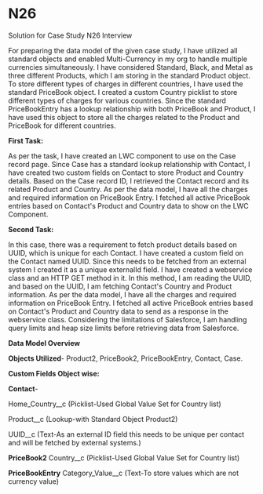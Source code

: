 # N26
Solution for Case Study N26 Interview

For preparing the data model of the given case study, I have utilized all standard objects and enabled Multi-Currency in my org to handle multiple currencies simultaneously. I have considered Standard, Black, and Metal as three different Products, which I am storing in the standard Product object. To store different types of charges in different countries, I have used the standard PriceBook object. I created a custom Country picklist to store different types of charges for various countries. Since the standard PriceBookEntry has a lookup relationship with both PriceBook and Product, I have used this object to store all the charges related to the Product and PriceBook for different countries.

**First Task:**


As per the task, I have created an LWC component to use on the Case record page. Since Case has a standard lookup relationship with Contact, I have created two custom fields on Contact to store Product and Country details. Based on the Case record ID, I retrieved the Contact record and its related Product and Country. As per the data model, I have all the charges and required information on PriceBook Entry. I fetched all active PriceBook entries based on Contact's Product and Country data to show on the LWC Component.


**Second Task:**


In this case, there was a requirement to fetch product details based on UUID, which is unique for each Contact. I have created a custom field on the Contact named UUID. Since this needs to be fetched from an external system I created it as a unique externalId field. I have created a webservice class and an HTTP GET method in it. In this method, I am reading the UUID, and based on the UUID, I am fetching Contact's Country and Product information. As per the data model, I have all the charges and required information on PriceBook Entry. I fetched all active PriceBook entries based on Contact's Product and Country data to send as a response in the webservice class. Considering the limitations of Salesforce, I am handling query limits and heap size limits before retrieving data from Salesforce.


**Data Model Overview**

**Objects Utilized**- Product2, PriceBook2, PriceBookEntry, Contact, Case.

**Custom Fields Object wise:**

**Contact**- 

  Home_Country__c (Picklist-Used Global Value Set for Country list)
  
  Product__c (Lookup-with Standard Object Product2)
  
  UUID__c (Text-As an external ID field this needs to be unique per contact and will be fetched by external systems.)

  **PriceBook2**
  Country__c (Picklist-Used Global Value Set for Country list)

  **PriceBookEntry**
  Category_Value__c (Text-To store values which are not currency value)
  




